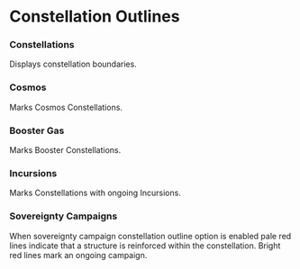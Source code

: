 # Constellation Outlines

### Constellations
Displays constellation boundaries.

### Cosmos
Marks Cosmos Constellations.

### Booster Gas
Marks Booster Constellations.

### Incursions
Marks Constellations with ongoing Incursions.

### Sovereignty Campaigns
When sovereignty campaign constellation outline option is enabled pale red lines indicate that a structure is reinforced within the constellation. Bright red lines mark an ongoing campaign.
<!--stackedit_data:
eyJoaXN0b3J5IjpbLTk1NDM3MjAwMyw3MjA2ODU0MjIsODUxMz
IxMjcsNjQxNzMwNjU2XX0=
-->